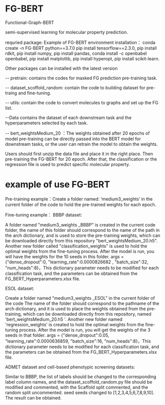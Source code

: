 # FG-BERT

Functional-Graph-BERT

semi-supervised learning for molecular property prediction.

requried package: 
Example of FG-BERT environment installation：
conda create -n FG-BERT python==3.7.0
pip install tensorflow==2.3.0,
pip install rdkit,
pip install numpy,
pip install pandas, 
conda install -c openbabel openbabel, 
pip install matplotlib,
pip install hyperopt,
pip install scikit-learn.

Other packages can be installed with the latest version

-- pretrain: contains the codes for masked FG prediction pre-training task.

-- dataset_scoffold_random: contain the code to building dataset for pre-traing and fine-tuning.

-- utils: contain the code to convert molecules to graphs and set up the FG list.

--Data contains the dataset of each downstream task and the hyperparameters selected by each task.

-- bert_weightsMedium_20 ：The weights obtained after 20 epochs of model pre-training can be directly passed into the BERT model for downstream tasks, or the user can retrain the model to obtain the weights.

Users should first unzip the data file and place it in the right place. Then pre-training the FG-BERT for 20 epoch. After that, the classification or the regression file is used to predict specific molecular property.


# example of use FG-BERT
Pre-training example：Create a folder named: ‘medium3_weights’ in the current folder of the code to hold the pre-trained weights for each epoch.


Fine-tuning example：
BBBP dataset:

A folder named "medium3_weights _BBBP" is created in the current code folder, the name of this folder should correspond to the name of the path in the arch dictionary, and is used to store the pre-training weights, which can be downloaded directly from this repository "bert_weightsMedium_20.h5". Another new folder called "classification_weights" is used to hold the optimal weights from the fine-tuning process. After the model is run, you will have the weights for the 10 seeds in this folder. args = {"dense_dropout":0, "learning_rate":0.0000826682 , "batch_size":32, "num_heads":8}，This dictionary parameter needs to be modified for each classification task, and the parameters can be obtained from the FG_BERT_Hyperparameters.xlsx file.

ESOL dataset:

Create a folder named "medium3_weights _ESOL" in the current folder of the code The name of the folder should correspond to the pathname of the arch dictionary, and it is used to place the weights obtained from the pre-training, which can be downloaded directly from this repository, named 'bert_weightsMedium_20.h5 '. Another new folder named 'regression_weights' is created to hold the optimal weights from the fine-tuning process. After the model is run, you will get the weights of the 3 seeds in that folder. args = {"dense_dropout":0.05, "learning_rate":0.0000636859, "batch_size":16, "num_heads":8}，This dictionary parameter needs to be modified for each classification task, and the parameters can be obtained from the FG_BERT_Hyperparameters.xlsx file.

ADMET dataset and cell-based phenotypic screening datasets:

Similar to BBBP, the list of labels should be changed to the corresponding label column names, and the dataset_scoffold_random.py file should be modified and commented, with the Scaffold split commented, and the random split uncommented. seed seeds changed to [1,2,3,4,5,6,7,8,9,10]. The result can be obtained.










